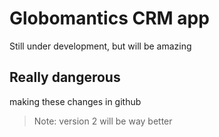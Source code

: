 # Globomantics CRM app
Still under development, but will be amazing

## Really dangerous
making these changes in github

> Note: version 2 will be way better
